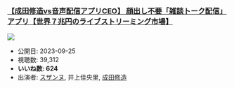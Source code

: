 ### [【成田修造vs音声配信アプリCEO】 顔出し不要「雑談トーク配信」アプリ【世界７兆円のライブストリーミング市場】](https://www.youtube.com/watch?v=utzmmrVZIEQ)
[![](https://img.youtube.com/vi/utzmmrVZIEQ/sddefault.jpg)](https://www.youtube.com/watch?v=utzmmrVZIEQ)
-   公開日: 2023-09-25
-   視聴数: 39,312
-   **いいね数: 624**
-   出演者: [スザンヌ](/rehacq_fan/people/スザンヌ "wikilink"), 井上佳央里, [成田修造](/rehacq_fan/people/成田修造 "wikilink")
